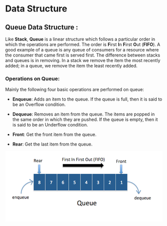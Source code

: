 # Data Structure
## Queue Data Structure :
Like **Stack**, **Queue** is a linear structure which follows a particular order in which the operations are performed. The order is **F**irst **I**n **F**irst **O**ut (**FIFO**).  A good example of a queue is any queue of consumers for a resource where the consumer that came first is served first. 
The difference between stacks and queues is in removing. In a stack we remove the item the most recently added; in a queue, we remove the item the least recently added.

### Operations on Queue: 

Mainly the following four basic operations are performed on queue:

- **Enqueue**: Adds an item to the queue. If the queue is full, then it is said to be an Overflow condition. 

- **Dequeue**: Removes an item from the queue. The items are popped in the same order in which they are pushed. If the queue is empty, then it is said to be an Underflow condition. 
- **Front**: Get the front item from the queue. 
- **Rear**: Get the last item from the queue.

![image](./illustrations/W20D03/Queue.png)
